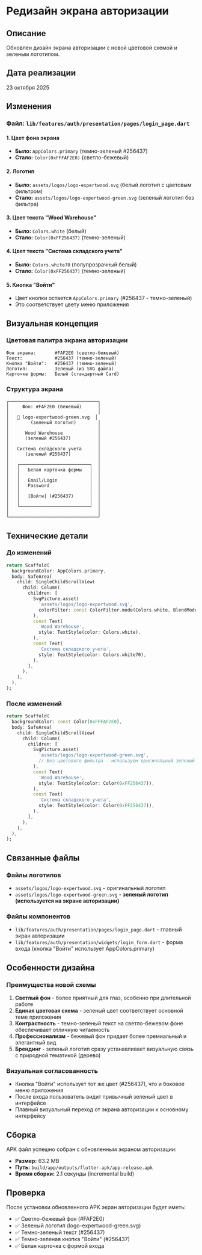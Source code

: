 # Редизайн экрана авторизации

## Описание
Обновлен дизайн экрана авторизации с новой цветовой схемой и зеленым логотипом.

## Дата реализации
23 октября 2025

## Изменения

### Файл: `lib/features/auth/presentation/pages/login_page.dart`

#### 1. Цвет фона экрана
- **Было:** `AppColors.primary` (темно-зеленый #256437)
- **Стало:** `Color(0xFFFAF2E0)` (светло-бежевый)

#### 2. Логотип
- **Было:** `assets/logos/logo-expertwood.svg` (белый логотип с цветовым фильтром)
- **Стало:** `assets/logos/logo-expertwood-green.svg` (зеленый логотип без фильтра)

#### 3. Цвет текста "Wood Warehouse"
- **Было:** `Colors.white` (белый)
- **Стало:** `Color(0xFF256437)` (темно-зеленый)

#### 4. Цвет текста "Система складского учета"
- **Было:** `Colors.white70` (полупрозрачный белый)
- **Стало:** `Color(0xFF256437)` (темно-зеленый)

#### 5. Кнопка "Войти"
- Цвет кнопки остается `AppColors.primary` (#256437 - темно-зеленый)
- Это соответствует цвету меню приложения

## Визуальная концепция

### Цветовая палитра экрана авторизации
```
Фон экрана:       #FAF2E0 (светло-бежевый)
Текст:            #256437 (темно-зеленый)
Кнопка "Войти":   #256437 (темно-зеленый)
Логотип:          Зеленый (из SVG файла)
Карточка формы:   Белый (стандартный Card)
```

### Структура экрана
```
┌─────────────────────────────────┐
│     Фон: #FAF2E0 (бежевый)      │
│                                 │
│   🌲 logo-expertwood-green.svg  │
│        (зеленый логотип)        │
│                                 │
│      Wood Warehouse             │
│      (зеленый #256437)          │
│                                 │
│   Система складского учета      │
│      (зеленый #256437)          │
│                                 │
│   ┌──────────────────────────┐  │
│   │   Белая карточка формы   │  │
│   │                          │  │
│   │   Email/Login            │  │
│   │   Password               │  │
│   │                          │  │
│   │   [Войти] (#256437)      │  │
│   │                          │  │
│   └──────────────────────────┘  │
│                                 │
└─────────────────────────────────┘
```

## Технические детали

### До изменений
```dart
return Scaffold(
  backgroundColor: AppColors.primary,
  body: SafeArea(
    child: SingleChildScrollView(
      child: Column(
        children: [
          SvgPicture.asset(
            'assets/logos/logo-expertwood.svg',
            colorFilter: const ColorFilter.mode(Colors.white, BlendMode.srcIn),
          ),
          const Text(
            'Wood Warehouse',
            style: TextStyle(color: Colors.white),
          ),
          const Text(
            'Система складского учета',
            style: TextStyle(color: Colors.white70),
          ),
        ],
      ),
    ),
  ),
);
```

### После изменений
```dart
return Scaffold(
  backgroundColor: const Color(0xFFFAF2E0),
  body: SafeArea(
    child: SingleChildScrollView(
      child: Column(
        children: [
          SvgPicture.asset(
            'assets/logos/logo-expertwood-green.svg',
            // Без цветового фильтра - используем оригинальный зеленый цвет
          ),
          const Text(
            'Wood Warehouse',
            style: TextStyle(color: Color(0xFF256437)),
          ),
          const Text(
            'Система складского учета',
            style: TextStyle(color: Color(0xFF256437)),
          ),
        ],
      ),
    ),
  ),
);
```

## Связанные файлы

### Файлы логотипов
- `assets/logos/logo-expertwood.svg` - оригинальный логотип
- `assets/logos/logo-expertwood-green.svg` - **зеленый логотип (используется на экране авторизации)**

### Файлы компонентов
- `lib/features/auth/presentation/pages/login_page.dart` - главный экран авторизации
- `lib/features/auth/presentation/widgets/login_form.dart` - форма входа (кнопка "Войти" использует AppColors.primary)

## Особенности дизайна

### Преимущества новой схемы
1. **Светлый фон** - более приятный для глаз, особенно при длительной работе
2. **Единая цветовая схема** - зеленый цвет соответствует основной теме приложения
3. **Контрастность** - темно-зеленый текст на светло-бежевом фоне обеспечивает отличную читаемость
4. **Профессионализм** - бежевый фон придает более премиальный и элегантный вид
5. **Брендинг** - зеленый логотип сразу устанавливает визуальную связь с природной тематикой (дерево)

### Визуальная согласованность
- Кнопка "Войти" использует тот же цвет (#256437), что и боковое меню приложения
- После входа пользователь видит привычный зеленый цвет в интерфейсе
- Плавный визуальный переход от экрана авторизации к основному интерфейсу

## Сборка
APK файл успешно собран с обновленным экраном авторизации:
- **Размер:** 63.2 MB
- **Путь:** `build/app/outputs/flutter-apk/app-release.apk`
- **Время сборки:** 2.1 секунды (incremental build)

## Проверка
После установки обновленного APK экран авторизации будет иметь:
- ✅ Светло-бежевый фон (#FAF2E0)
- ✅ Зеленый логотип (logo-expertwood-green.svg)
- ✅ Темно-зеленый текст (#256437)
- ✅ Темно-зеленая кнопка "Войти" (#256437)
- ✅ Белая карточка с формой входа


